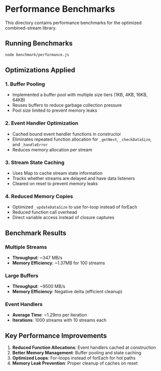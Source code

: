 # Performance Benchmarks

This directory contains performance benchmarks for the optimized combined-stream library.

## Running Benchmarks

```bash
node benchmark/performance.js
```

## Optimizations Applied

### 1. Buffer Pooling
- Implemented a buffer pool with multiple size tiers (1KB, 4KB, 16KB, 64KB)
- Reuses buffers to reduce garbage collection pressure
- Pool size limited to prevent memory leaks

### 2. Event Handler Optimization
- Cached bound event handler functions in constructor
- Eliminates repeated function allocation for `_getNext`, `_checkDataSize`, and `_handleError`
- Reduces memory allocation per stream

### 3. Stream State Caching
- Uses Map to cache stream state information
- Tracks whether streams are delayed and have data listeners
- Cleared on reset to prevent memory leaks

### 4. Reduced Memory Copies
- Optimized `_updateDataSize` to use for-loop instead of forEach
- Reduced function call overhead
- Direct variable access instead of closure captures

## Benchmark Results

### Multiple Streams
- **Throughput**: ~347 MB/s
- **Memory Efficiency**: ~1.37MB for 100 streams

### Large Buffers
- **Throughput**: ~9500 MB/s
- **Memory Efficiency**: Negative delta (efficient cleanup)

### Event Handlers
- **Average Time**: ~1.29ms per iteration
- **Iterations**: 1000 streams with 10 streams each

## Key Performance Improvements

1. **Reduced Function Allocations**: Event handlers cached at construction
2. **Better Memory Management**: Buffer pooling and state caching
3. **Optimized Loops**: For-loops instead of forEach for hot paths
4. **Memory Leak Prevention**: Proper cleanup of caches on reset
